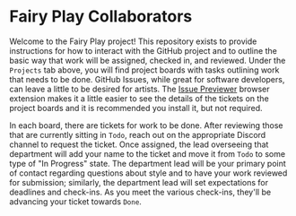 # Fairy Play Collaborators
Welcome to the Fairy Play project! This repository exists to provide instructions
for how to interact with the GitHub project and to outline the basic way that work 
will be assigned, checked in, and reviewed.  Under the `Projects` tab above,
you will find project boards with tasks outlining work that needs to be done.
GitHub Issues, while great for software developers, can leave a little to be desired
for artists.
The [Issue Previewer](https://github.com/what-lights-us/github_issue_image_previewer)
browser extension makes it a little easier to see the details of the tickets on the
project boards and it is recommended you install it, but not required.

In each board, there are tickets for work to be done.  After reviewing those that are
currently sitting in `Todo`, reach out on the appropriate Discord channel to request the
ticket.  Once assigned, the lead overseeing that department will add your name to the
ticket and move it from `Todo` to some type of "In Progress" state. The department lead
will be your primary point of contact regarding questions about style and to have your
work reviewed for submission; similarly, the department lead will set expectations for
deadlines and check-ins.  As you meet the various check-ins, they'll be advancing your
ticket towards `Done`.
